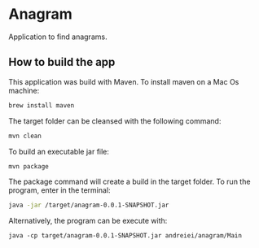 # Anagram

Application to find anagrams.

## How to build the app

This application was build with Maven. To install maven on a Mac Os machine:
```bash
brew install maven
```

The target folder can be cleansed with the following command:
```bash
mvn clean
```

To build an executable jar file:
```bash
mvn package
```

The package command will create a build in the target folder. To run the program, enter in the terminal:
```bash
java -jar /target/anagram-0.0.1-SNAPSHOT.jar
```

Alternatively, the program can be execute with:
```bas
java -cp target/anagram-0.0.1-SNAPSHOT.jar andreiei/anagram/Main
```
